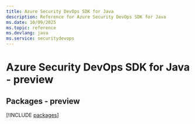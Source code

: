 ```yaml
---
title: Azure Security DevOps SDK for Java
description: Reference for Azure Security DevOps SDK for Java
ms.date: 10/09/2025
ms.topic: reference
ms.devlang: java
ms.service: securitydevops
---
```

# Azure Security DevOps SDK for Java - preview
## Packages - preview
[!INCLUDE [packages](security-devops-index.md)]